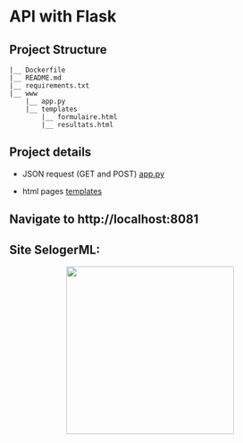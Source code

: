 # API with Flask

## Project Structure

```
|__ Dockerfile 
|__ README.md 
|__ requirements.txt
|__ www
    |__ app.py
    |__ templates
        |__ formulaire.html
        |__ resultats.html
```
## Project details

* JSON request (GET and POST) [app.py](https://github.com/Simplon-IA-Bdx-1/realestate-guillaume-nicos-pierre-silvia/blob/dev/prediction_container/www/app.py)

* html pages [templates](https://github.com/Simplon-IA-Bdx-1/realestate-guillaume-nicos-pierre-silvia/tree/dev/prediction_container/www/templates)


## Navigate to http://localhost:8081

## Site **SelogerML**:

<p align="center"><img src="https://zupimages.net/up/20/12/omsq.png" width="300"></p>
